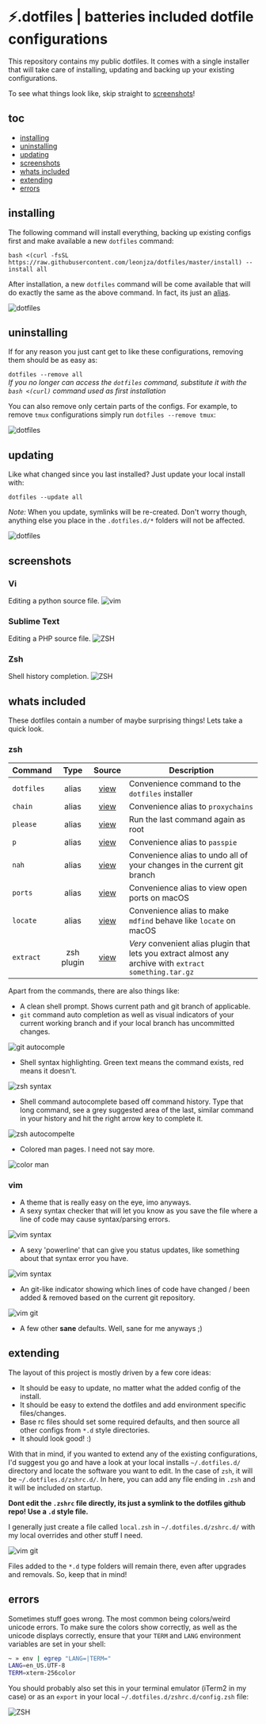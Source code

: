 # ⚡️.dotfiles | batteries included dotfile configurations
This repository contains my public dotfiles. It comes with a single installer that will take care of installing, updating and backing up your existing configurations.

To see what things look like, skip straight to [screenshots](#screenshots)!

## toc

- [installing](#installing)
- [uninstalling](#uninstalling)
- [updating](#updating)
- [screenshots](#screenshots)
- [whats included](#whats-included)
- [extending](#extending)
- [errors](#errors)

## installing
The following command will install everything, backing up existing configs first and make available a new `dotfiles` command:

`bash <(curl -fsSL https://raw.githubusercontent.com/leonjza/dotfiles/master/install) --install all`

After installation, a new `dotfiles` command will be come available that will do exactly the same as the above command. In fact, its just an [alias](https://github.com/leonjza/dotfiles/blob/master/dotfiles.d/zshrc.d/aliases.zsh#L2).

![dotfiles](screenshots/dotfiles.png)

## uninstalling
If for any reason you just cant get to like these configurations, removing them should be as easy as:

`dotfiles --remove all`  
_If you no longer can access the `dotfiles` command, substitute it with the `bash <(curl)` command used as first installation_

You can also remove only certain parts of the configs. For example, to remove `tmux` configurations simply run `dotfiles --remove tmux`:

![dotfiles](screenshots/tmux_remove.png)

## updating
Like what changed since you last installed? Just update your local install with:

`dotfiles --update all`

*Note:* When you update, symlinks will be re-created. Don't worry though, anything else you place in the `.dotfiles.d/*` folders will not be affected.

![dotfiles](screenshots/dotfiles_update.png)

## screenshots
### Vi
Editing a python source file.
![vim](screenshots/vim.png "Vi")
### Sublime Text
Editing a PHP source file.
![ZSH](screenshots/sublime.png "ZSH Shell")
### Zsh
Shell history completion.
![ZSH](screenshots/shell.png "ZSH Shell")

## whats included

These dotfiles contain a number of maybe surprising things! Lets take a quick look.

### zsh
| Command        | Type           | Source  | Description |
| ------------- |:-------------:|:------:| ------------|
| `dotfiles`      | alias | [view](https://github.com/leonjza/dotfiles/blob/master/dotfiles.d/zshrc.d/aliases.zsh) | Convenience command to the `dotfiles` installer |
| `chain`      | alias      | [view](https://github.com/leonjza/dotfiles/blob/master/dotfiles.d/zshrc.d/aliases.zsh) | Convenience alias to `proxychains` |
| `please` | alias  | [view](https://github.com/leonjza/dotfiles/blob/master/dotfiles.d/zshrc.d/aliases.zsh) | Run the last command again as root |
| `p` | alias | [view](https://github.com/leonjza/dotfiles/blob/master/dotfiles.d/zshrc.d/aliases.zsh) | Convenience alias to `passpie` |
| `nah` | alias | [view](https://github.com/leonjza/dotfiles/blob/master/dotfiles.d/zshrc.d/aliases.zsh) | Convenience alias to undo all of your changes in the current git branch |
| `ports` | alias | [view](https://github.com/leonjza/dotfiles/blob/master/dotfiles.d/zshrc.d/aliases.zsh) | Convenience alias to view open ports on macOS |
| `locate` | alias | [view](https://github.com/leonjza/dotfiles/blob/master/dotfiles.d/zshrc.d/aliases.zsh) | Convenience alias to make `mdfind` behave like `locate` on macOS |
| `extract` | zsh plugin | [view](https://github.com/leonjza/dotfiles/blob/master/rc/zshrc) | *Very* convenient alias plugin that lets you extract almost any archive with `extract something.tar.gz` |

Apart from the commands, there are also things like:

- A clean shell prompt. Shows current path and git branch of applicable.
- `git` command auto completion as well as visual indicators of your current working branch and if your local branch has uncommitted changes.

![git autocomple](screenshots/git_autocompelte.png)

- Shell syntax highlighting. Green text means the command exists, red means it doesn't.

![zsh syntax](screenshots/zsh_syntax.png)

- Shell command autocomplete based off command history. Type that long command, see a grey suggested area of the last, similar command in your history and hit the right arrow key to complete it.

![zsh autocompelte](screenshots/zsh_autocomplete.png)

- Colored man pages. I need not say more.

![color man](screenshots/colorman.png)

### vim
- A theme that is really easy on the eye, imo anyways.
- A sexy syntax checker that will let you know as you save the file where a line of code may cause syntax/parsing errors.

![vim syntax](screenshots/vim_syntax.png)

- A sexy 'powerline' that can give you status updates, like something about that syntax error you have.

![vim syntax](screenshots/vim_syntax2.png)

- An git-like indicator showing which lines of code have changed / been added & removed based on the current git repository.

![vim git](screenshots/vimgit.png)

- A few other **sane** defaults. Well, sane for me anyways ;)

## extending
The layout of this project is mostly driven by a few core ideas:
- It should be easy to update, no matter what the added config of the install.
- It should be easy to extend the dotfiles and add environment specific files/changes.
- Base rc files should set some required defaults, and then source all other configs from `*.d` style directories.
- It should look good! :)

With that in mind, if you wanted to extend any of the existing configurations, I'd suggest you go and have a look at your local installs `~/.dotfiles.d/` directory and locate the software you want to edit. In the case of `zsh`, it will be `~/.dotfiles.d/zshrc.d/`. In here, you can add any file ending in `.zsh` and it will be included on startup.  

**Dont edit the `.zshrc` file directly, its just a symlink to the dotfiles github repo! Use a `.d` style file.**

I generally just create a file called `local.zsh` in `~/.dotfiles.d/zshrc.d/` with my local overrides and other stuff I need.

![vim git](screenshots/zsh_local.png)

Files added to the `*.d` type folders will remain there, even after upgrades and removals. So, keep that in mind!

## errors
Sometimes stuff goes wrong. The most common being colors/weird unicode errors. To make sure the colors show correctly, as well as the unicode displays correctly, ensure that your `TERM` and `LANG` environment variables are set in your shell:

```bash
~ » env | egrep "LANG=|TERM="
LANG=en_US.UTF-8
TERM=xterm-256color
```

You should probably also set this in your terminal emulator (iTerm2 in my case) or as an `export` in your local `~/.dotfiles.d/zshrc.d/config.zsh` file:

![ZSH](screenshots/iterm_profile.png "ZSH Shell")
